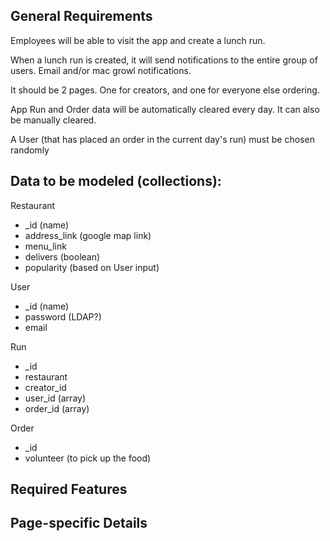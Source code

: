 ## General Requirements

Employees will be able to visit the app and create a lunch run. 

When a lunch run is created, it will send notifications to the entire group of users. Email and/or mac growl notifications.

It should be 2 pages. One for creators, and one for everyone else ordering.

App Run and Order data will be automatically cleared every day. It can also be manually cleared.

A User (that has placed an order in the current day's run) must be chosen randomly 


## Data to be modeled (collections):

Restaurant
  - _id (name)
  - address_link (google map link)
  - menu_link
  - delivers (boolean)
  - popularity (based on User input)

User
  - _id (name)
  - password (LDAP?)
  - email

Run
  - _id
  - restaurant
  - creator_id
  - user_id (array)
  - order_id (array)

Order
  - _id
  - volunteer (to pick up the food)


## Required Features


## Page-specific Details
